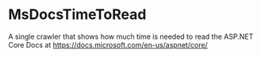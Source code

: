 # MsDocsTimeToRead
A single crawler that shows how much time is needed to read the ASP.NET Core Docs at https://docs.microsoft.com/en-us/aspnet/core/

